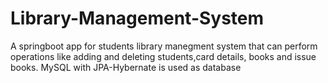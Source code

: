 # Library-Management-System

A springboot app for students library manegment system that can perform operations like adding and deleting students,card details, books and issue books.
MySQL with JPA-Hybernate is used as database
